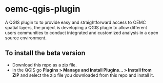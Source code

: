 # oemc-qgis-plugin
A QGIS plugin to to provide easy and straightforward access to OEMC spatial layers, the project is developing a QGIS plugin to allow different users communities to conduct integrated and customized analysis in a open source environment.

## To install the beta version
- Download this repo as a zip file.
- In the QGIS go __Plugins > Manage and Install Plugins... > Install from ZIP__ and select the zip file you downloaded from this repo and install it.
